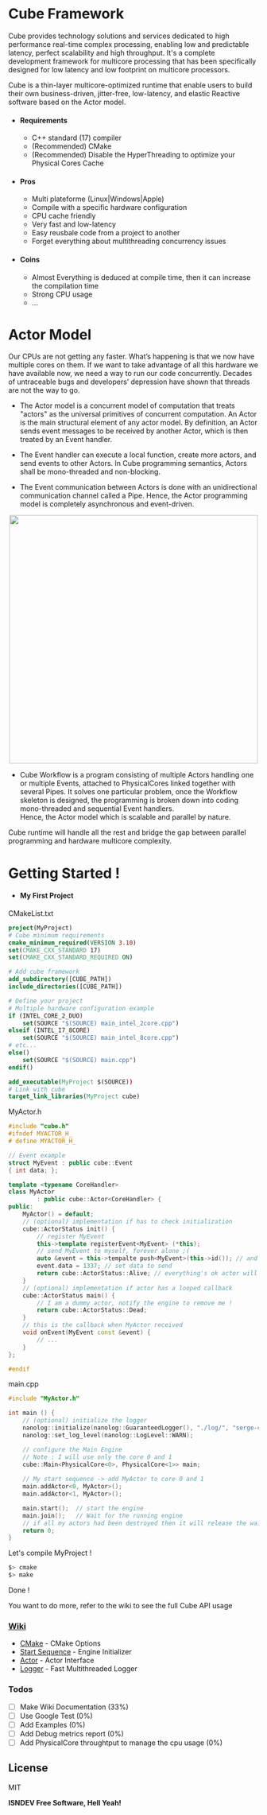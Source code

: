 # Cube Framework

Cube provides technology solutions and services dedicated to high performance real-time complex processing, enabling low and predictable latency, perfect scalability and high throughput. 
It's a complete development framework for multicore processing that has been specifically designed for low latency and low footprint on multicore processors. 

Cube is a thin-layer multicore-optimized runtime that enable users to build their own business-driven, jitter-free, low-latency, and elastic Reactive software based on the Actor model.

* #### Requirements
  - C++ standard (17) compiler
  - (Recommended) CMake
  - (Recommended) Disable the HyperThreading to optimize your Physical Cores Cache
* #### Pros
  - Multi plateforme (Linux|Windows|Apple)
  - Compile with a specific hardware configuration
  - CPU cache friendly
  - Very fast and low-latency
  - Easy reusbale code from a project to another
  - Forget everything about multithreading concurrency issues
* #### Coins
  - Almost Everything is deduced at compile time, then it can increase the compilation time
  - Strong CPU usage
  - ...
  
# Actor Model
Our CPUs are not getting any faster. What’s happening is that we now have multiple cores on them. If we want to take advantage of all this hardware we have available now, we need a way to run our code concurrently. Decades of untraceable bugs and developers’ depression have shown that threads are not the way to go.

- The Actor model is a concurrent model of computation that treats "actors" as the universal primitives of concurrent computation. An Actor is the main structural element of any actor model. By definition, an Actor sends event messages to be received by another Actor, which is then treated by an Event handler.

- The Event handler can execute a local function, create more actors, and send events to other Actors. In Cube programming semantics, Actors shall be mono-threaded and non-blocking.

- The Event communication between Actors is done with an unidirectional communication channel called a Pipe. Hence, the Actor programming model is completely asynchronous and event-driven. 

<p align="center"><img src="https://github.com/isnDev/cube/blob/master/ressources/BasicActorModel.png" width="500px" /></p>

- Cube Workflow is a program consisting of multiple Actors handling one or multiple Events, attached to PhysicalCores linked together with several Pipes. It solves one particular problem, once the Workflow skeleton is designed, the programming is broken down into coding mono-threaded and sequential Event handlers.  
Hence, the Actor model which is scalable and parallel by nature.

Cube runtime will handle all the rest and bridge the gap between parallel programming and hardware multicore complexity.

# Getting Started !
* #### My First Project
CMakeList.txt
```cmake
project(MyProject)
# Cube minimum requirements
cmake_minimum_required(VERSION 3.10)
set(CMAKE_CXX_STANDARD 17)
set(CMAKE_CXX_STANDARD_REQUIRED ON)

# Add cube framework
add_subdirectory([CUBE_PATH])
include_directories([CUBE_PATH])

# Define your project
# Multiple hardware configuration example
if (INTEL_CORE_2_DUO)
    set(SOURCE "$(SOURCE) main_intel_2core.cpp")
elseif (INTEL_I7_8CORE)
    set(SOURCE "$(SOURCE) main_intel_8core.cpp")
# etc...
else()
    set(SOURCE "$(SOURCE) main.cpp")
endif()

add_executable(MyProject $(SOURCE))
# Link with cube
target_link_libraries(MyProject cube)
```
MyActor.h
```cpp
#include "cube.h"
#ifndef MYACTOR_H_
# define MYACTOR_H_

// Event example
struct MyEvent : public cube::Event
{ int data; }; 

template <typename CoreHandler>
class MyActor
        : public cube::Actor<CoreHandler> {
public:
    MyActor() = default;
    // (optional) implementation if has to check initialization
    cube::ActorStatus init() {
        // register MyEvent
        this->template registerEvent<MyEvent> (*this);
        // send MyEvent to myself, forever alone ;(
        auto &event = this->tempalte push<MyEvent>(this->id()); // and keep a reference to the event
        event.data = 1337; // set data to send
        return cube::ActorStatus::Alive; // everything's ok actor will be added to engine
    }
    // (optional) implementation if actor has a looped callback
    cube::ActorStatus main() {
        // I am a dummy actor, notify the engine to remove me !
        return cube::ActorStatus::Dead;
    }
    // this is the callback when MyActor received 
    void onEvent(MyEvent const &event) {
        // ...
    }
};

#endif
```
main.cpp
```cpp
#include "MyActor.h"

int main () {
    // (optional) initialize the logger
    nanolog::initialize(nanolog::GuaranteedLogger(), "./log/", "serge-challenge.log", 1024);
    nanolog::set_log_level(nanolog::LogLevel::WARN);

    // configure the Main Engine 
    // Note : I will use only the core 0 and 1 
    cube::Main<PhysicalCore<0>, PhysicalCore<1>> main;
    
    // My start sequence -> add MyActor to core 0 and 1
    main.addActor<0, MyActor>();
    main.addActor<1, MyActor>();

    main.start();  // start the engine
    main.join();   // Wait for the running engine
    // if all my actors had been destroyed then it will release the wait !
    return 0;
}
```
Let's compile MyProject !
```sh
$> cmake
$> make
```
Done !

You want to do more, refer to the wiki to see the full Cube API usage 

### [Wiki](https://github.com/isnDev/cube/wiki)
*  [CMake](https://github.com/isnDev/cube/wiki/CMake) - CMake Options
*  [Start Sequence](https://github.com/isnDev/cube/wiki/StartSequence) - Engine Initializer
*  [Actor](https://github.com/isnDev/cube/wiki/Actor) - Actor Interface
*  [Logger](https://github.com/isnDev/cube/wiki/Logger) - Fast Multithreaded Logger

### Todos
  - [ ] Make Wiki Documentation (33%)
  - [ ] Use Google Test (0%)
  - [ ] Add Examples (0%)
  - [ ] Add Debug metrics report (0%)
  - [ ] Add PhysicalCore throughtput to manage the cpu usage (0%)

License
----

MIT

**ISNDEV Free Software, Hell Yeah!**
